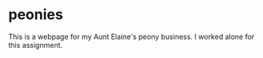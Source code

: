 # peonies

This is a webpage for my Aunt Elaine's peony business.
I worked alone for this assignment.